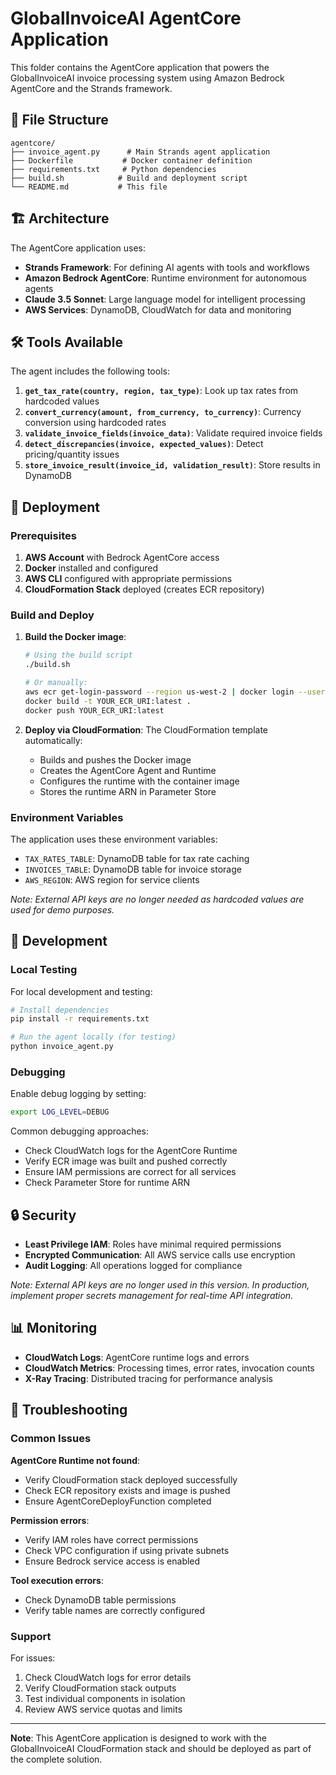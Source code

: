 # GlobalInvoiceAI AgentCore Application

This folder contains the AgentCore application that powers the GlobalInvoiceAI invoice processing system using Amazon Bedrock AgentCore and the Strands framework.

## 📁 File Structure

```
agentcore/
├── invoice_agent.py      # Main Strands agent application
├── Dockerfile           # Docker container definition
├── requirements.txt     # Python dependencies
├── build.sh            # Build and deployment script
└── README.md           # This file
```

## 🏗️ Architecture

The AgentCore application uses:

- **Strands Framework**: For defining AI agents with tools and workflows
- **Amazon Bedrock AgentCore**: Runtime environment for autonomous agents
- **Claude 3.5 Sonnet**: Large language model for intelligent processing
- **AWS Services**: DynamoDB, CloudWatch for data and monitoring

## 🛠️ Tools Available

The agent includes the following tools:

1. **`get_tax_rate(country, region, tax_type)`**: Look up tax rates from hardcoded values
2. **`convert_currency(amount, from_currency, to_currency)`**: Currency conversion using hardcoded rates
3. **`validate_invoice_fields(invoice_data)`**: Validate required invoice fields
4. **`detect_discrepancies(invoice, expected_values)`**: Detect pricing/quantity issues
5. **`store_invoice_result(invoice_id, validation_result)`**: Store results in DynamoDB

## 🚀 Deployment

### Prerequisites

1. **AWS Account** with Bedrock AgentCore access
2. **Docker** installed and configured
3. **AWS CLI** configured with appropriate permissions
4. **CloudFormation Stack** deployed (creates ECR repository)

### Build and Deploy

1. **Build the Docker image**:
   ```bash
   # Using the build script
   ./build.sh

   # Or manually:
   aws ecr get-login-password --region us-west-2 | docker login --username AWS --password-stdin YOUR_ECR_URI
   docker build -t YOUR_ECR_URI:latest .
   docker push YOUR_ECR_URI:latest
   ```

2. **Deploy via CloudFormation**: The CloudFormation template automatically:
   - Builds and pushes the Docker image
   - Creates the AgentCore Agent and Runtime
   - Configures the runtime with the container image
   - Stores the runtime ARN in Parameter Store

### Environment Variables

The application uses these environment variables:

- `TAX_RATES_TABLE`: DynamoDB table for tax rate caching
- `INVOICES_TABLE`: DynamoDB table for invoice storage
- `AWS_REGION`: AWS region for service clients

*Note: External API keys are no longer needed as hardcoded values are used for demo purposes.*

## 🔧 Development

### Local Testing

For local development and testing:

```bash
# Install dependencies
pip install -r requirements.txt

# Run the agent locally (for testing)
python invoice_agent.py
```

### Debugging

Enable debug logging by setting:
```bash
export LOG_LEVEL=DEBUG
```

Common debugging approaches:
- Check CloudWatch logs for the AgentCore Runtime
- Verify ECR image was built and pushed correctly
- Ensure IAM permissions are correct for all services
- Check Parameter Store for runtime ARN

## 🔒 Security

- **Least Privilege IAM**: Roles have minimal required permissions
- **Encrypted Communication**: All AWS service calls use encryption
- **Audit Logging**: All operations logged for compliance

*Note: External API keys are no longer used in this version. In production, implement proper secrets management for real-time API integration.*

## 📊 Monitoring

- **CloudWatch Logs**: AgentCore runtime logs and errors
- **CloudWatch Metrics**: Processing times, error rates, invocation counts
- **X-Ray Tracing**: Distributed tracing for performance analysis

## 🚨 Troubleshooting

### Common Issues

**AgentCore Runtime not found**:
- Verify CloudFormation stack deployed successfully
- Check ECR repository exists and image is pushed
- Ensure AgentCoreDeployFunction completed

**Permission errors**:
- Verify IAM roles have correct permissions
- Check VPC configuration if using private subnets
- Ensure Bedrock service access is enabled

**Tool execution errors**:
- Check DynamoDB table permissions
- Verify table names are correctly configured

### Support

For issues:
1. Check CloudWatch logs for error details
2. Verify CloudFormation stack outputs
3. Test individual components in isolation
4. Review AWS service quotas and limits

---

**Note**: This AgentCore application is designed to work with the GlobalInvoiceAI CloudFormation stack and should be deployed as part of the complete solution.
